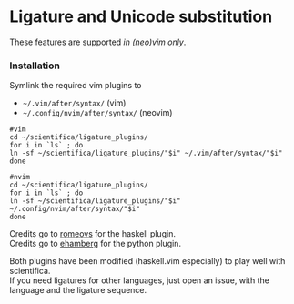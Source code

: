 # Ligature and Unicode substitution

These features are supported *in (neo)vim only*.

### Installation

Symlink the required vim plugins to

 - `~/.vim/after/syntax/` (vim)
 - `~/.config/nvim/after/syntax/` (neovim)

 ```shell
 #vim
 cd ~/scientifica/ligature_plugins/
 for i in `ls` ; do
 ln -sf ~/scientifica/ligature_plugins/"$i" ~/.vim/after/syntax/"$i"
 done

 #nvim
 cd ~/scientifica/ligature_plugins/
 for i in `ls` ; do
 ln -sf ~/scientifica/ligature_plugins/"$i" ~/.config/nvim/after/syntax/"$i"
 done
 ```

Credits go to [romeovs](https://github.com/romeovs/) for the haskell plugin.  
Credits go to [ehamberg](https://github.com/ehamberg/vim-cute-python) for the python plugin.

Both plugins have been modified (haskell.vim especially) to play well with scientifica.  
If you need ligatures for other languages, just open an issue, with the language and the ligature sequence.
